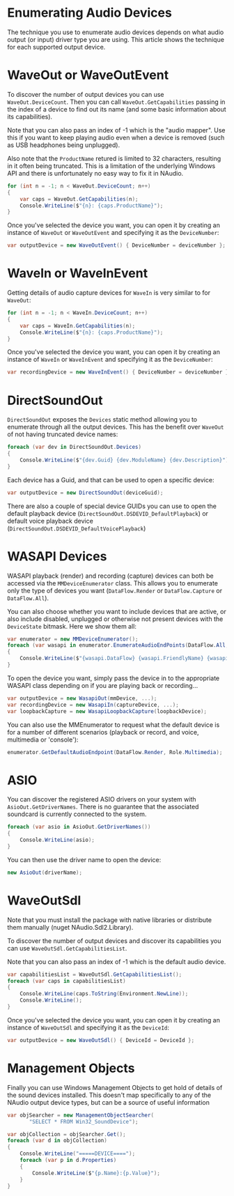 # Enumerating Audio Devices

The technique you use to enumerate audio devices depends on what audio output (or input) driver type you are using. This article shows the technique for each supported output device.

# WaveOut or WaveOutEvent

To discover the number of output devices you can use `WaveOut.DeviceCount`. Then you can call `WaveOut.GetCapabilities` passing in the index of a device to find out its name (and some basic information about its capabilities).

Note that you can also pass an index of -1 which is the "audio mapper". Use this if you want to keep playing audio even when a device is removed (such as USB headphones being unplugged).

Also note that the `ProductName` retured is limited to 32 characters, resulting in it often being truncated. This is a limitation of the underlying Windows API and there is unfortunately no easy way to fix it in NAudio.

```c#
for (int n = -1; n < WaveOut.DeviceCount; n++)
{
    var caps = WaveOut.GetCapabilities(n);
    Console.WriteLine($"{n}: {caps.ProductName}");
}
```

Once you've selected the device you want, you can open it by creating an instance of `WaveOut` or `WaveOutEvent` and specifying it as the `DeviceNumber`:

```c#
var outputDevice = new WaveOutEvent() { DeviceNumber = deviceNumber };
```

# WaveIn or WaveInEvent

Getting details of audio capture devices for `WaveIn` is very similar to for `WaveOut`: 

```c#
for (int n = -1; n < WaveIn.DeviceCount; n++)
{
    var caps = WaveIn.GetCapabilities(n);
    Console.WriteLine($"{n}: {caps.ProductName}");
}
```

Once you've selected the device you want, you can open it by creating an instance of `WaveIn` or `WaveInEvent` and specifying it as the `DeviceNumber`:

```c#
var recordingDevice = new WaveInEvent() { DeviceNumber = deviceNumber };
```

# DirectSoundOut

`DirectSoundOut` exposes the `Devices` static method allowing you to enumerate through all the output devices. This has the benefit over `WaveOut` of not having truncated device names:

```c#
foreach (var dev in DirectSoundOut.Devices)
{
    Console.WriteLine($"{dev.Guid} {dev.ModuleName} {dev.Description}");
}
```

Each device has a Guid, and that can be used to open a specific device:

```c#
var outputDevice = new DirectSoundOut(deviceGuid);
```

There are also a couple of special device GUIDs you can use to open the default playback device (`DirectSoundOut.DSDEVID_DefaultPlayback`) or default voice playback device (`DirectSoundOut.DSDEVID_DefaultVoicePlayback`)

# WASAPI Devices

WASAPI playback (render) and recording (capture) devices can both be accessed via the `MMDeviceEnumerator` class. This allows you to enumerate only the type of devices you want (`DataFlow.Render` or `DataFlow.Capture` or `DataFlow.All`).

You can also choose whether you want to include devices that are active, or also include disabled, unplugged or otherwise not present devices with the `DeviceState` bitmask. Here we show them all:

```c#
var enumerator = new MMDeviceEnumerator();
foreach (var wasapi in enumerator.EnumerateAudioEndPoints(DataFlow.All, DeviceState.All))
{
    Console.WriteLine($"{wasapi.DataFlow} {wasapi.FriendlyName} {wasapi.DeviceFriendlyName} {wasapi.State}");
}
```

To open the device you want, simply pass the device in to the appropriate WASAPI class depending on if you are playing back or recording...

```c#
var outputDevice = new WasapiOut(mmDevice, ...);
var recordingDevice = new WasapiIn(captureDevice, ...);
var loopbackCapture = new WasapiLoopbackCapture(loopbackDevice);
```

You can also use the MMEnumerator to request what the default device is for a number of different scenarios (playback or record, and voice, multimedia or 'console'):

```c#
enumerator.GetDefaultAudioEndpoint(DataFlow.Render, Role.Multimedia);
```

# ASIO

You can discover the registered ASIO drivers on your system with `AsioOut.GetDriverNames`. There is no guarantee that the associated soundcard is currently connected to the system.

```c#
foreach (var asio in AsioOut.GetDriverNames())
{
    Console.WriteLine(asio);
}
```

You can then use the driver name to open the device:

```c#
new AsioOut(driverName);
```

# WaveOutSdl

Note that you must install the package with native libraries or distribute them manually (nuget NAudio.Sdl2.Library).

To discover the number of output devices and discover its capabilities you can use `WaveOutSdl.GetCapabilitiesList`.

Note that you can also pass an index of -1 which is the default audio device.

```c#
var capabilitiesList = WaveOutSdl.GetCapabilitiesList();
foreach (var caps in capabilitiesList)
{
    Console.WriteLine(caps.ToString(Environment.NewLine));
    Console.WriteLine();
}
```

Once you've selected the device you want, you can open it by creating an instance of `WaveOutSdl` and specifying it as the `DeviceId`:

```c#
var outputDevice = new WaveOutSdl() { DeviceId = DeviceId };
```

# Management Objects

Finally you can use Windows Management Objects to get hold of details of the sound devices installed. This doesn't map specifically to any of the NAudio output device types, but can be a source of useful information

```c#
var objSearcher = new ManagementObjectSearcher(
	   "SELECT * FROM Win32_SoundDevice");

var objCollection = objSearcher.Get();
foreach (var d in objCollection)
{
    Console.WriteLine("=====DEVICE====");
    foreach (var p in d.Properties)
    {
        Console.WriteLine($"{p.Name}:{p.Value}");
    }
}
```
